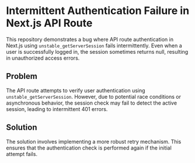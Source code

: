 # Intermittent Authentication Failure in Next.js API Route

This repository demonstrates a bug where API route authentication in Next.js using `unstable_getServerSession` fails intermittently. Even when a user is successfully logged in, the session sometimes returns null, resulting in unauthorized access errors.

## Problem

The API route attempts to verify user authentication using `unstable_getServerSession`.  However, due to potential race conditions or asynchronous behavior, the session check may fail to detect the active session, leading to intermittent 401 errors.

## Solution

The solution involves implementing a more robust retry mechanism.  This ensures that the authentication check is performed again if the initial attempt fails.